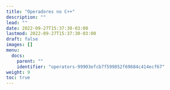 ```yaml
---
title: "Operadores no C++"
description: ""
lead: ""
date: 2022-09-27T15:37:30-03:00
lastmod: 2022-09-27T15:37:30-03:00
draft: false
images: []
menu:
  docs:
    parent: ""
    identifier: "operators-99903efcb7f599852f69684c414ecf67"
weight: 9
toc: true
---
```

